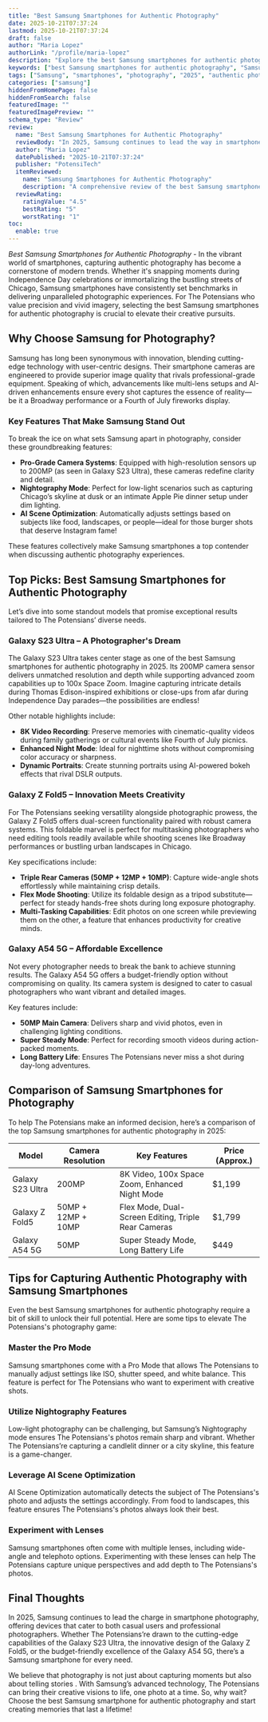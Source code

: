 ```yaml
---
title: "Best Samsung Smartphones for Authentic Photography"
date: 2025-10-21T07:37:24
lastmod: 2025-10-21T07:37:24
draft: false
author: "Maria Lopez"
authorLink: "/profile/maria-lopez"
description: "Explore the best Samsung smartphones for authentic photography in 2025. Discover cutting-edge features, stunning camera quality, and top recommendations for capturing true-to-life moments."
keywords: ["best Samsung smartphones for authentic photography", "Samsung photography smartphones 2025", "top Samsung smartphones for photography"]
tags: ["Samsung", "smartphones", "photography", "2025", "authentic photography"]
categories: ["samsung"]
hiddenFromHomePage: false
hiddenFromSearch: false
featuredImage: ""
featuredImagePreview: ""
schema_type: "Review"
review:
  name: "Best Samsung Smartphones for Authentic Photography"
  reviewBody: "In 2025, Samsung continues to lead the way in smartphone photography. This review highlights the best Samsung smartphones for authentic photography, focusing on advanced camera features, user-friendly designs, and exceptional image quality. From flagship models like the Galaxy S23 Ultra to budget-friendly options like the Galaxy A54, discover the perfect device for capturing your most memorable moments."
  author: "Maria Lopez"
  datePublished: "2025-10-21T07:37:24"
  publisher: "PotensiTech"
  itemReviewed:
    name: "Samsung Smartphones for Authentic Photography"
    description: "A comprehensive review of the best Samsung smartphones for authentic photography in 2025, including their features, performance, and suitability for various photography needs."
  reviewRating:
    ratingValue: "4.5"
    bestRating: "5"
    worstRating: "1"
toc:
  enable: true
---
```



*Best Samsung Smartphones for Authentic Photography* - In the vibrant world of smartphones, capturing authentic photography has become a cornerstone of modern trends. Whether it's snapping moments during Independence Day celebrations or immortalizing the bustling streets of Chicago, Samsung smartphones have consistently set benchmarks in delivering unparalleled photographic experiences. For The Potensians who value precision and vivid imagery, selecting the best Samsung smartphones for authentic photography is crucial to elevate their creative pursuits.

## Why Choose Samsung for Photography?

Samsung has long been synonymous with innovation, blending cutting-edge technology with user-centric designs. Their smartphone cameras are engineered to provide superior image quality that rivals professional-grade equipment. Speaking of which, advancements like multi-lens setups and AI-driven enhancements ensure every shot captures the essence of reality—be it a Broadway performance or a Fourth of July fireworks display.

### Key Features That Make Samsung Stand Out

To break the ice on what sets Samsung apart in photography, consider these groundbreaking features:

- **Pro-Grade Camera Systems**: Equipped with high-resolution sensors up to 200MP (as seen in Galaxy S23 Ultra), these cameras redefine clarity and detail.
- **Nightography Mode**: Perfect for low-light scenarios such as capturing Chicago’s skyline at dusk or an intimate Apple Pie dinner setup under dim lighting.
- **AI Scene Optimization**: Automatically adjusts settings based on subjects like food, landscapes, or people—ideal for those burger shots that deserve Instagram fame!

These features collectively make Samsung smartphones a top contender when discussing authentic photography experiences.

## Top Picks: Best Samsung Smartphones for Authentic Photography

Let’s dive into some standout models that promise exceptional results tailored to The Potensians’ diverse needs.

### Galaxy S23 Ultra – A Photographer's Dream

The Gala​xy S23 Ultra takes center stage as one of the best Samsung smartphones for authentic photography in 2025. Its 200MP camera sensor delivers unmatched resolution and depth while supporting advanced zoom capabilities up to 100x Space Zoom. Imagine capturing intricate details during Thomas Edison-inspired exhibitions or close-ups from afar during Independence Day parades—the possibilities are endless!

Other notable highlights include:

- **8K Video Recording**: Preserve memories with cinematic-quality videos during family gatherings or cultural events like Fourth of July picnics.
- **Enhanced Night Mode**: Ideal for nighttime shots without compromising color accuracy or sharpness.
- **Dynamic Portraits**: Create stunning portraits using AI-powered bokeh effects that rival DSLR outputs.

### Galaxy Z Fold5 – Innovation Meets Creativity

For The Potensians seeking versatility alongside photographic prowess, the Galaxy Z Fold5 offers dual-screen functionality paired with robust camera systems. This foldable marvel is perfect for multitasking photographers who need editing tools readily available while shooting scenes like Broadway performances or bustling urban landscapes in Chicago.

Key specifications include:

- **Triple Rear Cameras (50MP + 12MP + 10MP)**: Capture wide-angle shots effortlessly while maintaining crisp details. 
- __Flex Mode Shooting__: Utilize its foldable design as a tripod substitute—perfect for steady hands-free shots during long exposure photography.
- **Multi-Tasking Capabilities**: Edit photos on one screen while previewing them on the other, a feature that enhances productivity for creative minds.

### Galaxy A54 5G – Affordable Excellence

Not every photographer needs to break the bank to achieve stunning results. The Galaxy A54 5G offers a budget-friendly option without compromising on quality. Its​ camera system is designed to cater to casual photographers who want vibrant and detailed images.

Key features include:

- __50MP Main Camera__: Delivers sharp and vivid photos, even in challenging lighting conditions.
- **Super Steady Mode**: Perfect for recording smooth videos during action-packed moments. 
- **Long Battery Life**: Ensures The Potensians never miss a shot during day-long adventures.

## Comparison of Samsung Smartphones for Photography

To help The Potensians make an informed decision, here’s a comparison of the top Samsung smartphones for authentic photography in 2025:

<div class="table-responsive">
<table class="html-table">
<thead>
<tr>
<th>Model</th>
<th>Camera Resolution</th>
<th>Key Features</th>
<th>Price (Approx.)</th>
</tr>
</thead>
<tbody>
<tr>
<td>Galaxy S23 Ultra</td>
<td>200MP</td>
<td>8K Video, 100x Space Zoom, Enhanced Night Mode</td>
<td>$1,199</td>
</tr>
<tr>
<td>Galaxy Z Fold5</td>
<td>50MP + 12MP + 10MP</td>
<td>Flex Mode, Dual-Screen Editing, Triple Rear Cameras</td>
<td>$1,799</td>
</tr>
<tr>
<td>Galaxy A54 5G</td>
<td>50MP</td>
<td>Super Steady Mode, Long Battery Life</td>
<td>$449</td>
</tr>
</tbody>
</table>
</div>

## Tips for Capturing Authentic Photography with Samsung Smartphones

Even the best Samsung smartphones for authentic photography require a bit of skill to unlock their full potential. Here are some tips to elevate The Potensians's photography game:

### Master the Pro Mode

Samsung smartphones come with a Pro Mode that allows The Potensians to manually adjust settings like ISO, shutter speed, and white balance. This feature is perfect for The Potensians who want to experiment with creative shots.

### Utilize Nightography Features

Low-light photography can be challenging, but Samsung’s Nightography mode ensures The Potensians's photos remain sharp and vibrant. ​Whether The Potensians’re capturing a candlelit dinner or a city skyline, this feature is a game-changer.

### Leverage AI Scene Optimization

AI Scene Optimization automatically detects the subject of The Potensians's photo and adjusts the settings accordingly. From food to landscapes, this feature ensures The Potensians's photos always look their best.

### Experiment with Lenses

Samsung smartphones often come with multiple lenses, including wide-angle and telephoto options. Experimenting with these lenses can help The Potensians capture unique p​erspectives and add depth to The Potensians's photos.

## Final Thoughts

In 2025, Samsung continues to lead the charge in smartphone photography, offering devices that cater to both casual users and professional photographers. Whether The Potensians’re drawn to the cutting-edge capabilities of the Galaxy S23 Ultra, the innovative design of the Galaxy Z Fold5, or the budget-friendly excellence of the Galaxy A54 5G, there’s a Samsung smartphone for every need.

We believe that photography is not just about capturing moments but also about telling stories . With Samsung’s advanced technology, The Potensians can bring their creative visions to life, one photo at a time. So, why wait? Choose the best Samsung smartphone for authentic photography and start creating memories that last a lifetime!